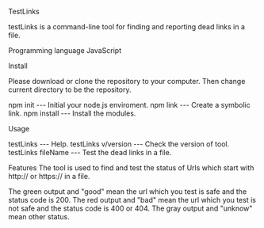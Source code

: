 TestLinks

testLinks is a command-line tool for finding and reporting dead links in a file.

Programming language
JavaScript

Install

Please download or clone the repository to your computer. Then change current directory to be the repository. 

npm init     --- Initial your node.js enviroment.
npm link     --- Create a symbolic link.
npm install  --- Install the modules.

Usage

testLinks    --- Help. 
testLinks v/version  --- Check the version of tool.
testLinks fileName   --- Test the dead links in a file.

Features
The tool is used to find and test the status of Urls which start with http:// or https:// in a file.

The green output and "good" mean the url which you test is safe and the status code is 200.
The red output and "bad" mean the url which you test is not safe and the status code is 400 or 404.
The gray output and "unknow" mean other status.

